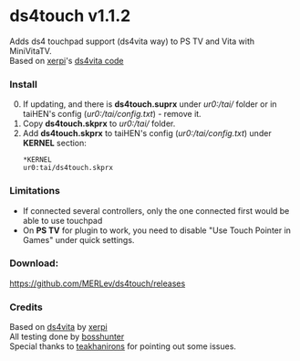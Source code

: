 #  ds4touch v1.1.2

Adds ds4 touchpad support (ds4vita way) to PS TV and Vita with MiniVitaTV.\
Based on [xerpi](https://github.com/xerpi "xerpi")'s [ds4vita code](https://github.com/xerpi/ds4vita "ds4vita code")

### Install

0. If updating, and there is **ds4touch.suprx** under *ur0:/tai/* folder or in taiHEN's config (*ur0:/tai/config.txt*) - remove it.
1. Copy **ds4touch.skprx** to *ur0:/tai/* folder.
2. Add **ds4touch.skprx** to taiHEN's config (*ur0:/tai/config.txt*) under **KERNEL** section:
	```
	*KERNEL
	ur0:tai/ds4touch.skprx
	```

### Limitations
- If connected several controllers, only the one connected first would be able to use touchpad
- On **PS TV** for plugin to work, you need to disable "Use Touch Pointer in Games" under quick settings.

### Download: 
https://github.com/MERLev/ds4touch/releases

### Credits
Based on [ds4vita](https://github.com/xerpi/ds4vita "ds4vita code") by [xerpi](https://github.com/xerpi "xerpi")\
All testing done by [bosshunter](https://github.com/bosshunter)\
Special thanks to [teakhanirons](https://github.com/teakhanirons) for pointing out some issues.
